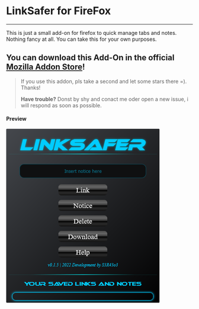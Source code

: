 # LinkSafer for FireFox #

---
This is just a small add-on for firefox to quick manage tabs and notes. Nothing fancy at all.
You can take this for your own purposes.

## You can download this Add-On in the official [Mozilla Addon Store](https://addons.mozilla.org/de/firefox/addon/linksafer/)! ##

> If you use this addon, pls take a second and let some stars there =). Thanks!
>
> **Have trouble?** Donst by shy and conact me oder open a new issue, i will respond as soon as possible. 

#### Preview ####

![Screenshot](https://github.com/sera619/LinkSafer-FireFox/blob/master/assets/Screen1.png?raw=true)
